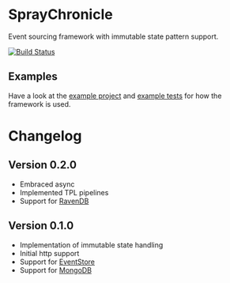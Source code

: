 SprayChronicle
==============

Event sourcing framework with immutable state pattern support.

[![Build Status](https://travis-ci.org/mhwk/spray-chronicle.svg?branch=master)](https://travis-ci.org/mhwk/spray-chronicle)

Examples
--------

Have a look at the [example project](src/SprayChronicle.Example) and [example tests](test/SprayChronicle.Example.Test) for how the framework is used.


Changelog
=========

Version 0.2.0
-------------

 * Embraced async
 * Implemented TPL pipelines
 * Support for [RavenDB](https://www.ravendb.net)

Version 0.1.0
-------------

 * Implementation of immutable state handling
 * Initial http support
 * Support for [EventStore](https://www.geteventstore.com)
 * Support for [MongoDB](https://www.mongodb.com)
